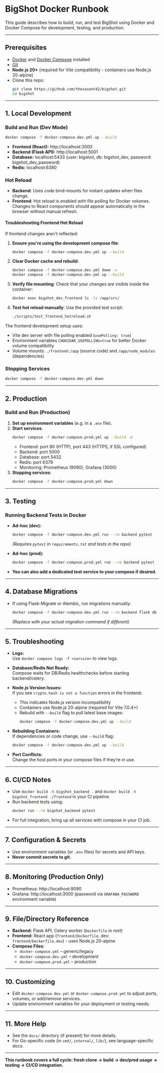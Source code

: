 # BigShot Docker Runbook

This guide describes how to build, run, and test BigShot using Docker and Docker Compose for development, testing, and production.

---

## Prerequisites

- [Docker](https://docs.docker.com/get-docker/) and [Docker Compose](https://docs.docker.com/compose/install/) installed
- [Git](https://git-scm.com/downloads)
- **Node.js 20+** (required for Vite compatibility - containers use Node.js 20-alpine)
- Clone this repo:
  ```bash
  git clone https://github.com/thesavant42/bigshot.git
  cd bigshot
  ```

---

## 1. **Local Development**

### Build and Run (Dev Mode)
```bash
docker compose -f docker-compose.dev.yml up --build
```
- **Frontend (React):** http://localhost:3000  
- **Backend (Flask API):** http://localhost:5001  
- **Database:** localhost:5433 (user: bigshot, db: bigshot_dev, password: bigshot_dev_password)
- **Redis:** localhost:6380

### Hot Reload
- **Backend**: Uses code bind-mounts for instant updates when files change.
- **Frontend**: Hot reload is enabled with file polling for Docker volumes. Changes to React components should appear automatically in the browser without manual refresh.

#### Troubleshooting Frontend Hot Reload
If frontend changes aren't reflected:

1. **Ensure you're using the development compose file**:
   ```bash
   docker compose -f docker-compose.dev.yml up --build
   ```

2. **Clear Docker cache and rebuild**:
   ```bash
   docker compose -f docker-compose.dev.yml down -v
   docker compose -f docker-compose.dev.yml up --build
   ```

3. **Verify file mounting**: Check that your changes are visible inside the container:
   ```bash
   docker exec bigshot_dev_frontend ls -la /app/src/
   ```

4. **Test hot reload manually**: Use the provided test script:
   ```bash
   ./scripts/test_frontend_hotreload.sh
   ```

The frontend development setup uses:
- Vite dev server with file polling enabled (`usePolling: true`)
- Environment variables `CHOKIDAR_USEPOLLING=true` for better Docker volume compatibility
- Volume mounts: `./frontend:/app` (source code) and `/app/node_modules` (dependencies)

### Stopping Services
```bash
docker compose -f docker-compose.dev.yml down
```

---

## 2. **Production**

### Build and Run (Production)
1. **Set up environment variables** (e.g. in a `.env` file).
2. **Start services**:
   ```bash
   docker compose -f docker-compose.prod.yml up --build -d
   ```
   - Frontend: port 80 (HTTP), port 443 (HTTPS, if SSL configured)
   - Backend: port 5000
   - Database: port 5432
   - Redis: port 6379
   - Monitoring: Prometheus (9090), Grafana (3000)
3. **Stopping services**:
   ```bash
   docker compose -f docker-compose.prod.yml down
   ```

---

## 3. **Testing**

### Running Backend Tests in Docker

- **Ad-hoc (dev):**
  ```bash
  docker compose -f docker-compose.dev.yml run --rm backend pytest
  ```
  *(Requires `pytest` in `requirements.txt` and tests in the repo)*

- **Ad-hoc (prod):**
  ```bash
  docker compose -f docker-compose.prod.yml run --rm backend pytest
  ```

- **You can also add a dedicated test service to your compose if desired.**

---

## 4. **Database Migrations**

- If using Flask-Migrate or Alembic, run migrations manually:
  ```bash
  docker compose -f docker-compose.dev.yml run --rm backend flask db upgrade
  ```
  *(Replace with your actual migration command if different)*

---

## 5. **Troubleshooting**

- **Logs:**  
  Use `docker compose logs -f <service>` to view logs.

- **Database/Redis Not Ready:**  
  Compose waits for DB/Redis healthchecks before starting backend/celery.

- **Node.js Version Issues:**  
  If you see `crypto.hash is not a function` errors in the frontend:
  - This indicates Node.js version incompatibility
  - Containers use Node.js 20-alpine (required for Vite 7.0.4+)
  - Rebuild with `--build` flag to pull latest base images:
    ```bash
    docker compose -f docker-compose.dev.yml up --build
    ```

- **Rebuilding Containers:**  
  If dependencies or code change, use `--build` flag:
  ```bash
  docker compose -f docker-compose.dev.yml up --build
  ```

- **Port Conflicts:**  
  Change the host ports in your compose files if they’re in use.

---

## 6. **CI/CD Notes**

- Use `docker build -t bigshot_backend .` and `docker build -t bigshot_frontend ./frontend` in your CI pipeline.
- Run backend tests using:
  ```bash
  docker run --rm bigshot_backend pytest
  ```
- For full integration, bring up all services with compose in your CI job.

---

## 7. **Configuration & Secrets**

- Use environment variables (or `.env` files) for secrets and API keys.
- **Never commit secrets to git.**

---

## 8. **Monitoring (Production Only)**

- Prometheus: http://localhost:9090
- Grafana: http://localhost:3000 (password via `GRAFANA_PASSWORD` environment variable)

---

## 9. **File/Directory Reference**

- **Backend:** Flask API, Celery worker (`Dockerfile` in root)
- **Frontend:** React app (`frontend/Dockerfile`, dev: `frontend/Dockerfile.dev`) - uses Node.js 20-alpine
- **Compose Files:**  
  - `docker-compose.yml` – generic/legacy  
  - `docker-compose.dev.yml` – development  
  - `docker-compose.prod.yml` – production

---

## 10. **Customizing**

- Edit `docker-compose.dev.yml` or `docker-compose.prod.yml` to adjust ports, volumes, or add/remove services.
- Update environment variables for your deployment or testing needs.

---

## 11. **More Help**

- See the `docs/` directory (if present) for more details.
- For Go-specific code (in `cmd/`, `internal/`, `lib/`), see language-specific docs.

---

**This runbook covers a full cycle: fresh clone → build → dev/prod usage → testing → CI/CD integration.**
